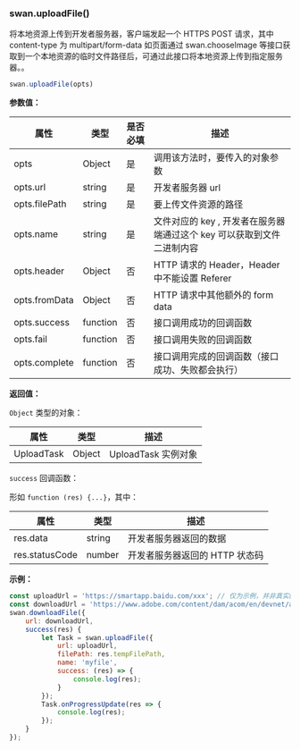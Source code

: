 ### swan.uploadFile()

将本地资源上传到开发者服务器，客户端发起一个 HTTPS POST 请求，其中 content-type 为 multipart/form-data
如页面通过 swan.chooseImage 等接口获取到一个本地资源的临时文件路径后，可通过此接口将本地资源上传到指定服务器。。

```js
swan.uploadFile(opts)
```

**参数值：**

|属性|类型|是否必填|描述|
|-|-|-|-|
|opts|Object|是|调用该方法时，要传入的对象参数|
|opts.url|string|是|开发者服务器 url|
|opts.filePath|string|是|要上传文件资源的路径|
|opts.name|string|是|文件对应的 key , 开发者在服务器端通过这个 key 可以获取到文件二进制内容|
|opts.header|Object|否|HTTP 请求的 Header，Header 中不能设置 Referer|
|opts.fromData|Object|否|HTTP 请求中其他额外的 form data |
|opts.success|function|否|接口调用成功的回调函数|
|opts.fail|function|否|接口调用失败的回调函数|
|opts.complete|function|否|接口调用完成的回调函数（接口成功、失败都会执行）|

**返回值：**

`Object` 类型的对象：

|属性|类型|描述|
|-|-|-|
|UploadTask|Object|UploadTask 实例对象|

`success` 回调函数：

形如 `function (res) {...}`，其中：

|属性|类型|描述|
|-|-|-|
|res.data|string|开发者服务器返回的数据|
|res.statusCode|number|开发者服务器返回的 HTTP 状态码|


**示例：**

```js
const uploadUrl = 'https://smartapp.baidu.com/xxx'; // 仅为示例，并非真实的接口地址
const downloadUrl = 'https://www.adobe.com/content/dam/acom/en/devnet/acrobat/pdfs/pdf_open_parameters.pdf';
swan.downloadFile({
    url: downloadUrl,
    success(res) {
        let Task = swan.uploadFile({
            url: uploadUrl,
            filePath: res.tempFilePath,
            name: 'myfile',
            success: (res) => {
                console.log(res);
            }
        });
        Task.onProgressUpdate(res => {
            console.log(res);
        });
    }
});
```